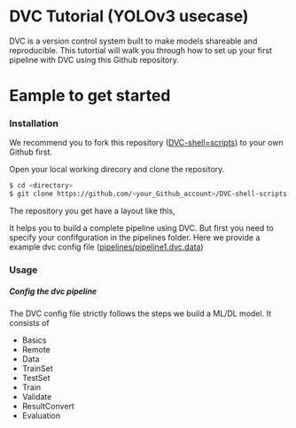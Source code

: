 # DVC Tutorial (YOLOv3 usecase)

DVC is a version control system built to make models shareable and reproducible. This tutortial will walk you through how to set up your first pipeline with DVC using this Github repository.

# Eample to get started

### Installation

We recommend you to fork this repository ([DVC-shell=scripts][PlDb]) to your own Github first. 

Open your local working direcory and clone the repository.

```sh
$ cd <directory>
$ git clone https://github.com/<your_Github_account>/DVC-shell-scripts.git
```

The repository you get have a layout like this, 

It helps you to build a complete pipeline using DVC. But first you need to specify your confifguration in the pipelines folder. Here we provide a example dvc config file ([pipelines/pipeline1.dvc.data][PlDb])

### Usage

##### Config the dvc pipeline

The DVC config file strictly follows the steps we build a ML/DL model. It consists of 

  - Basics
  - Remote
  - Data
  - TrainSet
  - TestSet
  - Train
  - Validate
  - ResultConvert
  - Evaluation




[PlDb]: <https://github.com/ZhengYQi6427/DVC-shell-scripts.git>
[PlDb]: <https://github.com/ZhengYQi6427/DVC-shell-scripts/blob/master/pipelines/pipeline1.dvc.data>
